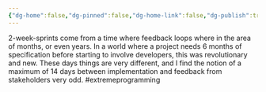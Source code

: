 ```yaml
---
{"dg-home":false,"dg-pinned":false,"dg-home-link":false,"dg-publish":true,"tags":["dgblip"],"disabled rules":["yaml-title","yaml-title-alias","file-name-heading"],"title":"philipp on mastodon @ 2023-02-17","created-date":"2023-02-17T16:19:28","id":109880984769679100,"updated-date":"2025-05-02T08:50:43","dg-path":"blips/109880984769679108.md","permalink":"/blips/109880984769679108/","dgPassFrontmatter":true}
---
```



2-week-sprints come from a time where feedback loops where in the area of months, or even years. In a world where a project needs 6 months of  specification before starting to involve developers, this was revolutionary and new.
These days things are very different, and I find the notion of a maximum of 14 days between implementation and feedback from stakeholders very odd. #extremeprogramming



